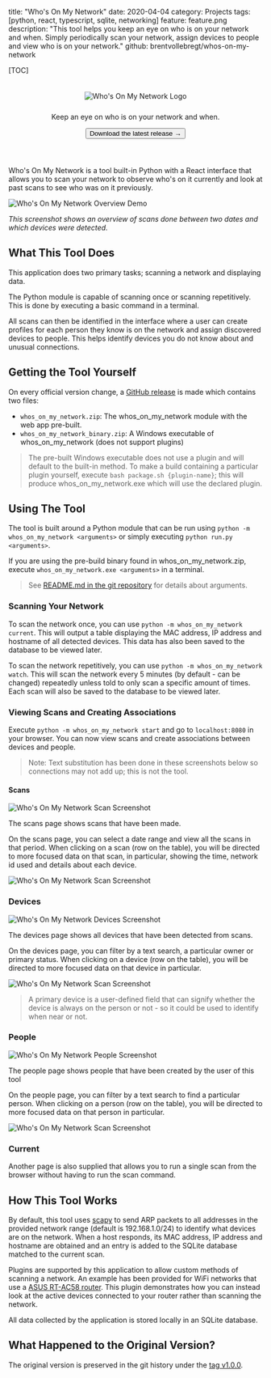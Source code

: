 title: "Who's On My Network"
date: 2020-04-04
category: Projects
tags: [python, react, typescript, sqlite, networking]
feature: feature.png
description: "This tool helps you keep an eye on who is on your network and when. Simply periodically scan your network, assign devices to people and view who is on your network."
github: brentvollebregt/whos-on-my-network

[TOC]

<div align="center" style="padding: 20px 20px 40px 20px">
    <img src="/posts/whos-on-my-network/whos-on-my-network-logo.png" alt="Who's On My Network Logo" style="margin-bottom: 10px;">
    <p class="text-center">Keep an eye on who is on your network and when.</p>
    <a href="https://github.com/brentvollebregt/whos-on-my-network/releases"><button class="btn btn-outline-secondary" type="button">Download the latest release →</button></a>
</div>

Who's On My Network is a tool built-in Python with a React interface that allows you to scan your network to observe who's on it currently and look at past scans to see who was on it previously.

![Who's On My Network Overview Demo](/posts/whos-on-my-network/overview-screenshot.png)

*This screenshot shows an overview of scans done between two dates and which devices were detected.*

## What This Tool Does
This application does two primary tasks; scanning a network and displaying data.

The Python module is capable of scanning once or scanning repetitively. This is done by executing a basic command in a terminal.

All scans can then be identified in the interface where a user can create profiles for each person they know is on the network and assign discovered devices to people. This helps identify devices you do not know about and unusual connections.




## Getting the Tool Yourself
On every official version change, a [GitHub release](https://github.com/brentvollebregt/whos-on-my-network/releases) is made which contains two files:

- `whos_on_my_network.zip`: The whos_on_my_network module with the web app pre-built.
- `whos_on_my_network_binary.zip`: A Windows executable of whos_on_my_network (does not support plugins)

> The pre-built Windows executable does not use a plugin and will default to the built-in method. To make a build containing a particular plugin yourself, execute `bash package.sh {plugin-name}`; this will produce whos_on_my_network.exe which will use the declared plugin.


## Using The Tool
The tool is built around a Python module that can be run using `python -m whos_on_my_network <arguments>` or simply executing `python run.py <arguments>`.

If you are using the pre-build binary found in whos_on_my_network.zip, execute `whos_on_my_network.exe <arguments>` in a terminal. 

> See [README.md in the git repository](https://github.com/brentvollebregt/whos-on-my-network#%EF%B8%8F-usage) for details about arguments.

### Scanning Your Network
To scan the network once, you can use `python -m whos_on_my_network current`. This will output a table displaying the MAC address, IP address and hostname of all detected devices. This data has also been saved to the database to be viewed later.

To scan the network repetitively, you can use `python -m whos_on_my_network watch`. This will scan the network every 5 minutes (by default - can be changed) repeatedly unless told to only scan a specific amount of times. Each scan will also be saved to the database to be viewed later.

### Viewing Scans and Creating Associations
Execute `python -m whos_on_my_network start` and go to `localhost:8080` in your browser. You can now view scans and create associations between devices and people.

> Note: Text substitution has been done in these screenshots below so connections may not add up; this is not the tool. 

#### Scans
![Who's On My Network Scan Screenshot](/posts/whos-on-my-network/scans-screenshot.png)

The scans page shows scans that have been made.

On the scans page, you can select a date range and view all the scans in that period. When clicking on a scan (row on the table), you will be directed to more focused data on that scan, in particular, showing the time, network id used and details about each device.

![Who's On My Network Scan Screenshot](/posts/whos-on-my-network/scan-screenshot.png)

### Devices
![Who's On My Network Devices Screenshot](/posts/whos-on-my-network/devices-screenshot.png)

The devices page shows all devices that have been detected from scans.

On the devices page, you can filter by a text search, a particular owner or primary status. When clicking on a device (row on the table), you will be directed to more focused data on that device in particular.

![Who's On My Network Scan Screenshot](/posts/whos-on-my-network/device-screenshot.png)

> A primary device is a user-defined field that can signify whether the device is always on the person or not - so it could be used to identify when near or not.

### People
![Who's On My Network People Screenshot](/posts/whos-on-my-network/people-screenshot.png)

The people page shows people that have been created by the user of this tool

On the people page, you can filter by a text search to find a particular person. When clicking on a person (row on the table), you will be directed to more focused data on that person in particular.

![Who's On My Network Scan Screenshot](/posts/whos-on-my-network/person-screenshot.png)

### Current
Another page is also supplied that allows you to run a single scan from the browser without having to run the scan command.

## How This Tool Works
By default, this tool uses [scapy](https://scapy.net/) to send ARP packets to all addresses in the provided network range (default is 192.168.1.0/24) to identify what devices are on the network. When a host responds, its MAC address, IP address and hostname are obtained and an entry is added to the SQLite database matched to the current scan.

Plugins are supported by this application to allow custom methods of scanning a network. An example has been provided for WiFi networks that use a [ASUS RT-AC58 router](https://github.com/brentvollebregt/whos-on-my-network/blob/master/whos_on_my_network/plugins/asus-rt-ac58u.py). This plugin demonstrates how you can instead look at the active devices connected to your router rather than scanning the network.

All data collected by the application is stored locally in an SQLite database.

## What Happened to the Original Version?
The original version is preserved in the git history under the [tag v1.0.0](https://github.com/brentvollebregt/whos-on-my-network/tree/v1.0.0).
